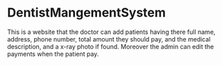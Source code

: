 # DentistMangementSystem
This is a website that the doctor can add patients having there full name, address, phone number, total amount they should pay, and the medical description, and a x-ray photo if found. Moreover the admin can edit the payments when the patient pay. 
